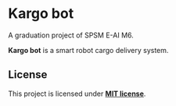 # Kargo bot

A graduation project of SPSM E-AI M6.

**Kargo bot** is a smart robot cargo delivery system.

## License

This project is licensed under **[MIT license](./LICENSE)**.